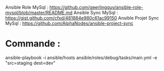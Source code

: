 Ansible Role MySql : https://github.com/geerlingguy/ansible-role-mysql/blob/master/README.md
Ansible Sync MySql : https://gist.github.com/cfxd/481884e980c61ac99150
Ansible Projet Sync MySql : https://github.com/AlphaNodes/ansible-project-sync

# Commande : 
ansible-playbook -i ansible/hosts ansible/roles/debug/tasks/main.yml -e "src=staging dest=dev"